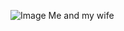 ![Image](https://github.com/user-attachments/assets/c11bf4c9-c83e-4c3b-ad0e-7a3f9f6c0ceb)
Me and my wife
